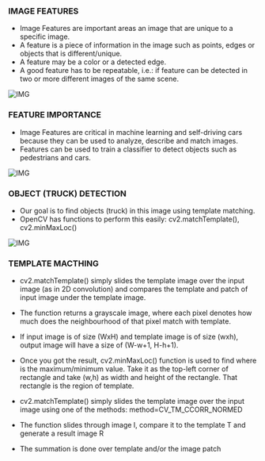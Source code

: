 ### IMAGE FEATURES

* Image Features are important areas an image that are unique to a specific image.
* A feature is a piece of information in the image such as points, edges or objects that is different/unique.
* A feature may be a color or a detected edge.
* A good feature has to be repeatable, i.e.: if feature can be detected in two or more different images of the same scene.

![IMG]("images/feature_detection.png")

### FEATURE IMPORTANCE

* Image Features are critical in machine learning and self-driving cars because they can be used to analyze, describe and match images.
* Features can be used to train a classifier to detect objects such as pedestrians and cars.

![IMG]()

### OBJECT (TRUCK) DETECTION
* Our goal is to find objects (truck) in this image using template matching.
* OpenCV has functions to perform this easily: cv2.matchTemplate(), cv2.minMaxLoc()

![IMG]()

### TEMPLATE MACTHING

* cv2.matchTemplate() simply slides the template image over the input image (as in 2D convolution) and compares the
template and patch of input image under the template image.
* The function returns a grayscale image, where each pixel denotes how much does the neighbourhood of that pixel
match with template.
* If input image is of size (WxH) and template image is of size (wxh), output image will have a size of (W-w+1, H-h+1).
* Once you got the result, cv2.minMaxLoc() function is used to find where is the maximum/minimum value. Take it as
the top-left corner of rectangle and take (w,h) as width and height of the rectangle. That rectangle is the region of
template.



* cv2.matchTemplate() simply slides the template image over the input image using one of the methods:
method=CV_TM_CCORR_NORMED
* The function slides through image I, compare it to the template T and generate a result image R
* The summation is done over template and/or the image patch